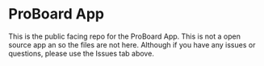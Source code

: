 # ProBoard App
This is the public facing repo for the ProBoard App. This is not a open source app an so the files are not here. Although if you have any issues or questions, please use the Issues tab above.

